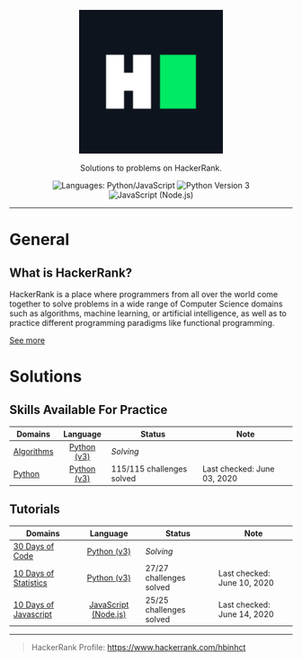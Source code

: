 <p align="center">
    <a href="https://www.hackerrank.com/">
        <img src="./hackerrank-brand.svg" alt="HackerRank">
    </a>
</p>
<p align="center">
    Solutions to problems on HackerRank.
</p>
<p align="center">
    <img alt="Languages: Python/JavaScript" src="https://img.shields.io/badge/Languages-Python/JavaScript-informational?style=flat-square">
    <img alt="Python Version 3" src="https://img.shields.io/badge/Python-3-informational?logo=Python&logoColor=ffd343&style=flat-square"/>
	<img alt="JavaScript (Node.js)" src="https://img.shields.io/badge/JavaScript-Node.js-success?logo=Node.js&logoColor=white&style=flat-square">
</p>

___
# General

## What is HackerRank?

HackerRank is a place where programmers from all over the world come together to solve problems in a wide range of 
Computer Science domains such as algorithms, machine learning, or artificial intelligence, as well as to practice 
different programming paradigms like functional programming.

[See more](https://www.hackerrank.com/faq)

# Solutions

## Skills Available For Practice

| Domains                              | Language                              | Status                    | Note                        |
|--------------------------------------|:-------------------------------------:|---------------------------|-----------------------------|
| [Algorithms](./Algorithms/README.md) | [Python (v3)](https://www.python.org) | _Solving_                 |                             |
| [Python](./Python/README.md)         | [Python (v3)](https://www.python.org) | 115/115 challenges solved | Last checked: June 03, 2020 |

## Tutorials

| Domains                                                          | Language                                   | Status                  | Note                        |
|------------------------------------------------------------------|:------------------------------------------:|-------------------------|-----------------------------|
| [30 Days of Code](./30%20Days%20of%20Code/README.md)             | [Python (v3)](https://www.python.org)      | _Solving_               |                             |
| [10 Days of Statistics](./10%20Days%20of%20Statistics/README.md) | [Python (v3)](https://www.python.org)      | 27/27 challenges solved | Last checked: June 10, 2020 |
| [10 Days of Javascript](./10%20Days%20of%20Javascript/README.md) | [JavaScript (Node.js)](https://nodejs.org) | 25/25 challenges solved | Last checked: June 14, 2020 |

---

> HackerRank Profile: https://www.hackerrank.com/hbinhct
